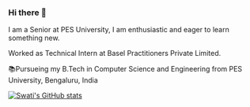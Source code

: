 ### Hi there 👋
I am a Senior at PES University, I am enthusiastic and eager to learn something new.

Worked as Technical Intern at Basel Practitioners Private Limited.

📚Pursueing my B.Tech in Computer Science and Engineering from PES University, Bengaluru, India

[![Swati's GitHub stats](https://github-readme-stats.vercel.app/api?username=swati-maste&show_icons=true&theme=radical&count_private=true)](https://github.com/anuraghazra/github-readme-stats)
